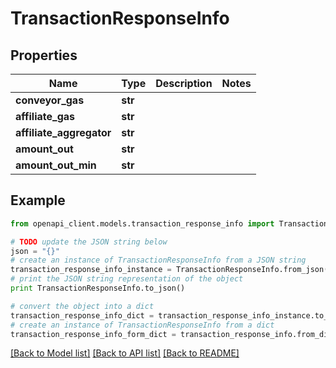 # TransactionResponseInfo


## Properties
Name | Type | Description | Notes
------------ | ------------- | ------------- | -------------
**conveyor_gas** | **str** |  | 
**affiliate_gas** | **str** |  | 
**affiliate_aggregator** | **str** |  | 
**amount_out** | **str** |  | 
**amount_out_min** | **str** |  | 

## Example

```python
from openapi_client.models.transaction_response_info import TransactionResponseInfo

# TODO update the JSON string below
json = "{}"
# create an instance of TransactionResponseInfo from a JSON string
transaction_response_info_instance = TransactionResponseInfo.from_json(json)
# print the JSON string representation of the object
print TransactionResponseInfo.to_json()

# convert the object into a dict
transaction_response_info_dict = transaction_response_info_instance.to_dict()
# create an instance of TransactionResponseInfo from a dict
transaction_response_info_form_dict = transaction_response_info.from_dict(transaction_response_info_dict)
```
[[Back to Model list]](../README.md#documentation-for-models) [[Back to API list]](../README.md#documentation-for-api-endpoints) [[Back to README]](../README.md)


